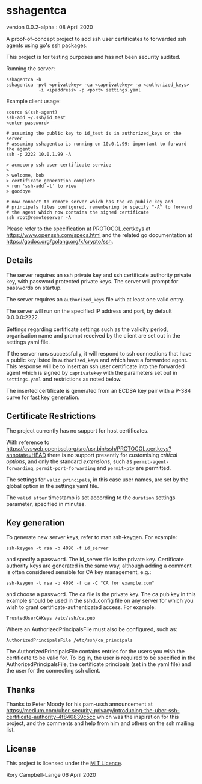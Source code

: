 # sshagentca

version 0.0.2-alpha : 08 April 2020

A proof-of-concept project to add ssh user certificates to forwarded ssh
agents using go's ssh packages.

This project is for testing purposes and has not been security audited.

Running the server:

    sshagentca -h
    sshagentca -pvt <privatekey> -ca <caprivatekey> -a <authorized_keys>
                -i <ipaddress> -p <port> settings.yaml

Example client usage:

    source $(ssh-agent)
    ssh-add ~/.ssh/id_test
    <enter password>

    # assuming the public key to id_test is in authorized_keys on the server
    # assuming sshagentca is running on 10.0.1.99; important to forward the agent
    ssh -p 2222 10.0.1.99 -A

    > acmecorp ssh user certificate service
    > 
    > welcome, bob
    > certificate generation complete
    > run 'ssh-add -l' to view
    > goodbye

    # now connect to remote server which has the ca public key and
    # principals files configured, remembering to specify "-A" to forward
    # the agent which now contains the signed certificate
    ssh root@remoteserver -A

Please refer to the specification at PROTOCOL.certkeys at
https://www.openssh.com/specs.html and the related go documentation at
https://godoc.org/golang.org/x/crypto/ssh.

## Details

The server requires an ssh private key and ssh certificate authority
private key, with password protected private keys. The server will
prompt for passwords on startup.

The server requires an `authorized_keys` file with at least one valid
entry.

The server will run on the specified IP address and port, by default
0.0.0.0:2222.

Settings regarding certificate settings such as the validity period,
organisation name and prompt received by the client are set out in the
settings yaml file.

If the server runs successfully, it will respond to ssh connections that
have a public key listed in `authorized_keys` and which have a forwarded
agent. This response will be to insert an ssh user certificate into the
forwarded agent which is signed by `caprivatekey` with the parameters
set out in `settings.yaml` and restrictions as noted below.

The inserted certificate is generated from an ECDSA key pair with a
P-384 curve for fast key generation. 

## Certificate Restrictions

The project currently has no support for host certificates.

With reference to
https://cvsweb.openbsd.org/src/usr.bin/ssh/PROTOCOL.certkeys?annotate=HEAD
there is no support presently for customising *critical options*, and
only the standard *extensions*, such as `permit-agent-forwarding`,
`permit-port-forwarding` and `permit-pty` are permitted.

The settings for `valid principals`, in this case user names, are set by
the global option in the settings yaml file.

The `valid after` timestamp is set according to the `duration` settings
parameter, specified in minutes.

## Key generation

To generate new server keys, refer to man ssh-keygen. For example:

    ssh-keygen -t rsa -b 4096 -f id_server

and specify a password. The id_server file is the private key. Certificate
authority keys are generated in the same way, although adding a comment is often
considered sensible for CA key management, e.g.:

    ssh-keygen -t rsa -b 4096 -f ca -C "CA for example.com"

and choose a password. The ca file is the private key. The ca.pub key in
this example should be used in the sshd_config file on any server for
which you wish to grant certificate-authenticated access. For example:

    TrustedUserCAKeys /etc/ssh/ca.pub

Where an AuthorizedPrincipalsFile must also be configured, such as:

    AuthorizedPrincipalsFile /etc/ssh/ca_principals

The AuthorizedPrincipalsFile contains entries for the users you wish the
certificate to be valid for. To log in, the user is required to be
specified in the AuthorizedPrincipalsFile, the certificate principals
(set in the yaml file) and the user for the connecting ssh client.

## Thanks

Thanks to Peter Moody for his pam-ussh announcement at
https://medium.com/uber-security-privacy/introducing-the-uber-ssh-certificate-authority-4f840839c5cc
which was the inspiration for this project, and the comments and help
from him and others on the ssh mailing list.

## License

This project is licensed under the [MIT Licence](LICENCE).

Rory Campbell-Lange 06 April 2020
